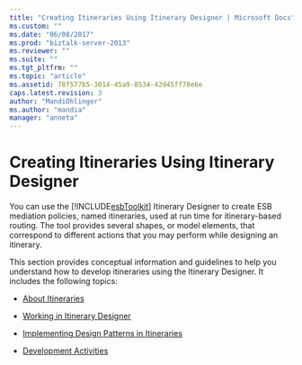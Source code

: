 ```yaml
---
title: "Creating Itineraries Using Itinerary Designer | Microsoft Docs"
ms.custom: ""
ms.date: "06/08/2017"
ms.prod: "biztalk-server-2013"
ms.reviewer: ""
ms.suite: ""
ms.tgt_pltfrm: ""
ms.topic: "article"
ms.assetid: 78f577b5-3014-45a9-8534-42d45ff78e6e
caps.latest.revision: 3
author: "MandiOhlinger"
ms.author: "mandia"
manager: "anneta"
---
```

# Creating Itineraries Using Itinerary Designer
You can use the [!INCLUDE[esbToolkit](../includes/esbtoolkit-md.md)] Itinerary Designer to create ESB mediation policies, named itineraries, used at run time for itinerary-based routing. The tool provides several shapes, or model elements, that correspond to different actions that you may perform while designing an itinerary.  
  
 This section provides conceptual information and guidelines to help you understand how to develop itineraries using the Itinerary Designer. It includes the following topics:  
  
-   [About Itineraries](../esb-toolkit/about-itineraries.md)  
  
-   [Working in Itinerary Designer](../esb-toolkit/working-in-itinerary-designer.md)  
  
-   [Implementing Design Patterns in Itineraries](../esb-toolkit/implementing-design-patterns-in-itineraries.md)  
  
-   [Development Activities](../esb-toolkit/development-activities.md)